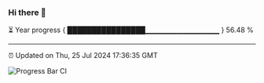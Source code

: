 ### Hi there 👋

⏳ Year progress { ████████████████▁▁▁▁▁▁▁▁▁▁▁▁▁▁ } 56.48 %

---

⏰ Updated on Thu, 25 Jul 2024 17:36:35 GMT

![Progress Bar CI](https://github.com/IshwaranRudhara/GIT-ACTION/workflows/Progress%20Bar%20CI/badge.svg)
